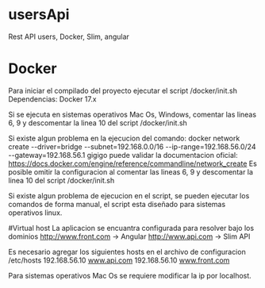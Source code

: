 # usersApi
Rest API users, Docker, Slim, angular

# Docker
Para iniciar el compilado del proyecto ejecutar el script /docker/init.sh
Dependencias: Docker 17.x

Si se ejecuta en sistemas operativos Mac Os, Windows, comentar las lineas 6, 9 y descomentar la linea 10 del script /docker/init.sh

Si existe algun problema en la ejecucion del comando:
docker network create --driver=bridge --subnet=192.168.0.0/16 --ip-range=192.168.56.0/24 --gateway=192.168.56.1 gigigo
puede validar la documentacion oficial:
https://docs.docker.com/engine/reference/commandline/network_create
Es posible omitir la configuracion al comentar las lineas 6, 9 y descomentar la linea 10 del script /docker/init.sh

Si existe algun problema de ejecucion en el script, se pueden ejecutar los comandos de forma manual, el script esta diseñado para sistemas operativos linux.

#Virtual host
La aplicacion se encuantra configurada para resolver bajo los dominios
http://www.front.com -> Angular
http://www.api.com   -> Slim API

Es necesario agregar los siguientes hosts en el archivo de configuracion /etc/hosts
192.168.56.10  www.api.com
192.168.56.10  www.front.com

Para sistemas operativos Mac Os se requiere modificar la ip por localhost.